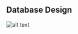 ## Database Design

![alt text](https://evryrna.ibisc.univ-evry.fr/media/filer_public/b3/67/b367a235-81f5-46e6-a553-6ebb94f0569f/database.png)
